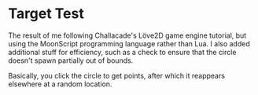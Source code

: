 # Target Test

The result of me following Challacade's Löve2D game engine tutorial, but using the MoonScript programming language rather than Lua. I also added additional stuff for efficiency, such as a check to ensure that the circle doesn't spawn partially out of bounds.

Basically, you click the circle to get points, after which it reappears elsewhere at a random location.